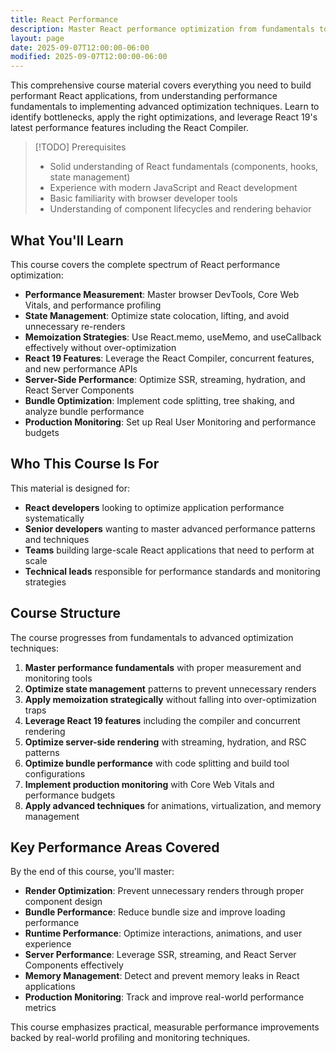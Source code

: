 ```yaml
---
title: React Performance
description: Master React performance optimization from fundamentals to advanced techniques with React 19
layout: page
date: 2025-09-07T12:00:00-06:00
modified: 2025-09-07T12:00:00-06:00
---
```


This comprehensive course material covers everything you need to build performant React applications, from understanding performance fundamentals to implementing advanced optimization techniques. Learn to identify bottlenecks, apply the right optimizations, and leverage React 19's latest performance features including the React Compiler.

> [!TODO] Prerequisites
>
> - Solid understanding of React fundamentals (components, hooks, state management)
> - Experience with modern JavaScript and React development
> - Basic familiarity with browser developer tools
> - Understanding of component lifecycles and rendering behavior

## What You'll Learn

This course covers the complete spectrum of React performance optimization:

- **Performance Measurement**: Master browser DevTools, Core Web Vitals, and performance profiling
- **State Management**: Optimize state colocation, lifting, and avoid unnecessary re-renders
- **Memoization Strategies**: Use React.memo, useMemo, and useCallback effectively without over-optimization
- **React 19 Features**: Leverage the React Compiler, concurrent features, and new performance APIs
- **Server-Side Performance**: Optimize SSR, streaming, hydration, and React Server Components
- **Bundle Optimization**: Implement code splitting, tree shaking, and analyze bundle performance
- **Production Monitoring**: Set up Real User Monitoring and performance budgets

## Who This Course Is For

This material is designed for:

- **React developers** looking to optimize application performance systematically
- **Senior developers** wanting to master advanced performance patterns and techniques
- **Teams** building large-scale React applications that need to perform at scale
- **Technical leads** responsible for performance standards and monitoring strategies

## Course Structure

The course progresses from fundamentals to advanced optimization techniques:

1. **Master performance fundamentals** with proper measurement and monitoring tools
2. **Optimize state management** patterns to prevent unnecessary renders
3. **Apply memoization strategically** without falling into over-optimization traps
4. **Leverage React 19 features** including the compiler and concurrent rendering
5. **Optimize server-side rendering** with streaming, hydration, and RSC patterns
6. **Optimize bundle performance** with code splitting and build tool configurations
7. **Implement production monitoring** with Core Web Vitals and performance budgets
8. **Apply advanced techniques** for animations, virtualization, and memory management

## Key Performance Areas Covered

By the end of this course, you'll master:

- **Render Optimization**: Prevent unnecessary renders through proper component design
- **Bundle Performance**: Reduce bundle size and improve loading performance
- **Runtime Performance**: Optimize interactions, animations, and user experience
- **Server Performance**: Leverage SSR, streaming, and React Server Components effectively
- **Memory Management**: Detect and prevent memory leaks in React applications
- **Production Monitoring**: Track and improve real-world performance metrics

This course emphasizes practical, measurable performance improvements backed by real-world profiling and monitoring techniques.

